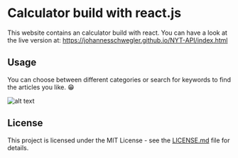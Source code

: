# Calculator build with react.js	

This website contains an calculator build with react.
You can have a look at the live version at: https://johannesschwegler.github.io/NYT-API/index.html

## Usage

You can choose between different categories or search for keywords to find the articles you like. :grin:

![alt text](https://github.com/JohannesSchwegler/markdown/blob/master/calc.png)



## License

This project is licensed under the MIT License - see the [LICENSE.md](LICENSE.md) file for details.
